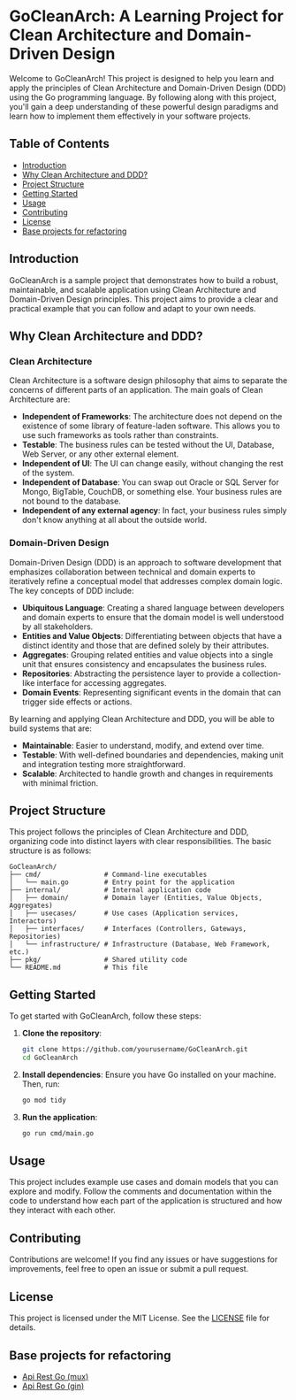 
# GoCleanArch: A Learning Project for Clean Architecture and Domain-Driven Design

Welcome to GoCleanArch! This project is designed to help you learn and apply the principles of Clean Architecture and Domain-Driven Design (DDD) using the Go programming language. By following along with this project, you'll gain a deep understanding of these powerful design paradigms and learn how to implement them effectively in your software projects.

## Table of Contents

- [Introduction](#introduction)
- [Why Clean Architecture and DDD?](#why-clean-architecture-and-ddd)
- [Project Structure](#project-structure)
- [Getting Started](#getting-started)
- [Usage](#usage)
- [Contributing](#contributing)
- [License](#license)
- [Base projects for refactoring](#base-projects-for-refactoring)

## Introduction

GoCleanArch is a sample project that demonstrates how to build a robust, maintainable, and scalable application using Clean Architecture and Domain-Driven Design principles. This project aims to provide a clear and practical example that you can follow and adapt to your own needs.

## Why Clean Architecture and DDD?

### Clean Architecture

Clean Architecture is a software design philosophy that aims to separate the concerns of different parts of an application. The main goals of Clean Architecture are:

- **Independent of Frameworks**: The architecture does not depend on the existence of some library of feature-laden software. This allows you to use such frameworks as tools rather than constraints.
- **Testable**: The business rules can be tested without the UI, Database, Web Server, or any other external element.
- **Independent of UI**: The UI can change easily, without changing the rest of the system.
- **Independent of Database**: You can swap out Oracle or SQL Server for Mongo, BigTable, CouchDB, or something else. Your business rules are not bound to the database.
- **Independent of any external agency**: In fact, your business rules simply don't know anything at all about the outside world.

### Domain-Driven Design

Domain-Driven Design (DDD) is an approach to software development that emphasizes collaboration between technical and domain experts to iteratively refine a conceptual model that addresses complex domain logic. The key concepts of DDD include:

- **Ubiquitous Language**: Creating a shared language between developers and domain experts to ensure that the domain model is well understood by all stakeholders.
- **Entities and Value Objects**: Differentiating between objects that have a distinct identity and those that are defined solely by their attributes.
- **Aggregates**: Grouping related entities and value objects into a single unit that ensures consistency and encapsulates the business rules.
- **Repositories**: Abstracting the persistence layer to provide a collection-like interface for accessing aggregates.
- **Domain Events**: Representing significant events in the domain that can trigger side effects or actions.

By learning and applying Clean Architecture and DDD, you will be able to build systems that are:

- **Maintainable**: Easier to understand, modify, and extend over time.
- **Testable**: With well-defined boundaries and dependencies, making unit and integration testing more straightforward.
- **Scalable**: Architected to handle growth and changes in requirements with minimal friction.

## Project Structure

This project follows the principles of Clean Architecture and DDD, organizing code into distinct layers with clear responsibilities. The basic structure is as follows:

```
GoCleanArch/
├── cmd/                # Command-line executables
│   └── main.go         # Entry point for the application
├── internal/           # Internal application code
│   ├── domain/         # Domain layer (Entities, Value Objects, Aggregates)
│   ├── usecases/       # Use cases (Application services, Interactors)
│   ├── interfaces/     # Interfaces (Controllers, Gateways, Repositories)
│   └── infrastructure/ # Infrastructure (Database, Web Framework, etc.)
├── pkg/                # Shared utility code
└── README.md           # This file
```

## Getting Started

To get started with GoCleanArch, follow these steps:

1. **Clone the repository**:
    ```bash
    git clone https://github.com/yourusername/GoCleanArch.git
    cd GoCleanArch
    ```

2. **Install dependencies**:
    Ensure you have Go installed on your machine. Then, run:
    ```bash
    go mod tidy
    ```

3. **Run the application**:
    ```bash
    go run cmd/main.go
    ```

## Usage

This project includes example use cases and domain models that you can explore and modify. Follow the comments and documentation within the code to understand how each part of the application is structured and how they interact with each other.

## Contributing

Contributions are welcome! If you find any issues or have suggestions for improvements, feel free to open an issue or submit a pull request.

## License

This project is licensed under the MIT License. See the [LICENSE](LICENSE) file for details.

## Base projects for refactoring

- [Api Rest Go (mux)](https://github.com/victorradael/rest_api_go_mux)
- [Api Rest Go (gin)](https://github.com/victorradael/rest_api_go_gin)
